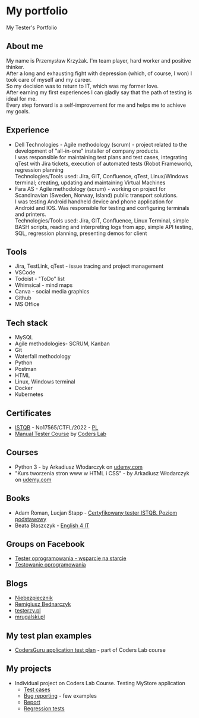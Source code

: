# My portfolio
My Tester's Portfolio
## About me
My name is Przemysław Krzyżak. I'm team player, hard worker and positive thinker.  
After a long and exhausting fight with depression (which, of course, I won) I took care of myself and my career.  
So my decision was to return to IT, which was my former love.    
After earning my first experiences I can gladly say that the path of testing is ideal for me.  
Every step forward is a self-improvement for me and helps me to achieve my goals.  
## Experience
- Dell Technologies - Agile methodology (scrum) - project related to the development of "all-in-one" installer of company products.  
I was responsible for maintaining test plans and test cases, integrating qTest with Jira tickets, execution of automated tests (Robot Framework), regression planning   
Technologies/Tools used: Jira, GIT, Confluence, qTest, Linux/Windows terminal; creating, updating and maintaining Virtual Machines 
- Fara AS - Agile methodology (scrum) - working on project for Scandinavian (Sweden, Norway, Island) public transport solutions.  
I was testing Android handheld device and phone application for Android and IOS. Was responsible for testing and configuring terminals and printers.  
Technologies/Tools used: Jira, GIT, Confluence, Linux Terminal, simple BASH scripts, reading and interpreting logs from app, simple API testing, SQL, regression planning, presenting demos for client
## Tools
- Jira, TestLink, qTest - issue tracing and project management
- VSCode 
- Todoist - "ToDo" list 
- Whimsical - mind maps
- Canva - social media graphics
- Github
- MS Office 
## Tech stack
- MySQL
- Agile methodologies- SCRUM, Kanban
- Git
- Waterfall methodology
- Python 
- Postman
- HTML 
- Linux, Windows terminal
- Docker
- Kubernetes
## Certificates
- [ISTQB](https://drive.google.com/file/d/1bB8aBwBpt4k5RcqQRbAmGRLrTCXQvo-G/view?usp=sharing) - No17565/CTFL/2022 - [PL](https://drive.google.com/file/d/18Ycd6-iDSAFnyQGzEw1uXf9__uk7Yb1W/view?usp=sharing)
- [Manual Tester Course](https://drive.google.com/file/d/1lIGff9QsxJsbfT_k1-6tUISk_a3GUhVR/view?usp=sharing) by [Coders Lab](https://coderslab.pl/pl/tester-manualny)
## Courses
- Python 3 - by Arkadiusz Włodarczyk on [udemy.com](https://www.udemy.com)
- "Kurs tworzenia stron www w HTML i CSS" - by Arkadiusz Włodarczyk on [udemy.com](https://www.udemy.com)
## Books
- Adam Roman, Lucjan Stapp - [Certyfikowany tester ISTQB. Poziom podstawowy](https://helion.pl/ksiazki/certyfikowany-tester-istqb-poziom-podstawowy-adam-roman-lucjan-stapp,ctispp.htm#format/d)
- Beata Błaszczyk - [English 4 IT](https://helion.pl/ksiazki/english-4-it-praktyczny-kurs-jezyka-angielskiego-dla-specjalistow-it-i-nie-tylko-beata-blaszczyk,anginv.htm#format/d)
## Groups on Facebook
- [Tester oprogramowania - wsparcie na starcie](https://www.facebook.com/groups/testeroprogramowania/)
- [Testowanie oprogramowania](https://www.facebook.com/groups/TestowanieOprogramowania/)
## Blogs
- [Niebezpiecznik](https://niebezpiecznik.pl/)
- [Remigiusz Bednarczyk](https://remigiuszbednarczyk.pl/)
- [testerzy.pl](https://testerzy.pl/)
- [mrugalski.pl](https://mrugalski.pl/)
## My test plan examples
- [CodersGuru application test plan](https://drive.google.com/file/d/1smUBvoyGnuBIS3myzgfeGhSmpIEGEy0B/view?usp=sharing) - part of Coders Lab course
## My projects
- Individual project on Coders Lab Course. Testing MyStore application
  - [Test cases](https://drive.google.com/drive/folders/1_536hZX2PHRaGZ7y289ljaR9Eh4cVv8R?usp=sharing)
  - [Bug reporting](https://drive.google.com/drive/folders/1D6fhoDMYepwBQqQLTDIMiZfWLFqFSQxi?usp=sharing) - few examples
  - [Report](https://drive.google.com/file/d/1I7cPSBommyedKf3ugq4RiTOHiKAn243e/view?usp=sharing)
  - [Regression tests](https://drive.google.com/file/d/1vyGDJMAA4x7YV2-6gXko7LvSzYfM1X3W/view?usp=sharing)
